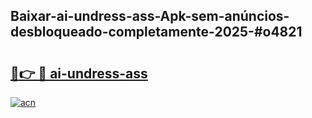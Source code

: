 ## Baixar-ai-undress-ass-Apk-sem-anúncios-desbloqueado-completamente-2025-#o4821

# <h2><a href="https://ainizakaria.my?title=ai-undress-ass&ref=20M">🔗👉 🔴 ai-undress-ass</a></h2>

[![acn](https://github.com/user-attachments/assets/0f9c940e-d8b0-45ae-aac7-cd30a18b3e1c)](https://ainizakaria.my?title=ai-undress-ass&ref=20M)

